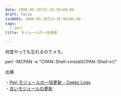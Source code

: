 ```yaml
---
date: 2006-05-26T22:35:56+09:00
draft: false
iso8601: 2006-05-26T22:35:56+09:00
tags:
  - perl
title: モジュールの一括更新

---
```


<div class="entry-body">
                                 <p>何度やっても忘れるのでメモ。</p>

<p>perl -MCPAN -e "CPAN::Shell->install(CPAN::Shell->r)"</p>

<p>出展</p>

<p>・<a href="http://private.ceek.jp/archives/001930.html">Perl モジュールの一括更新 - Ceekz Logs</a><br />
・<a href="http://www2u.biglobe.ne.jp/~MAS/perl/waza/modupdate.html">古いモジュールの更新</a></p>
                              </div>

